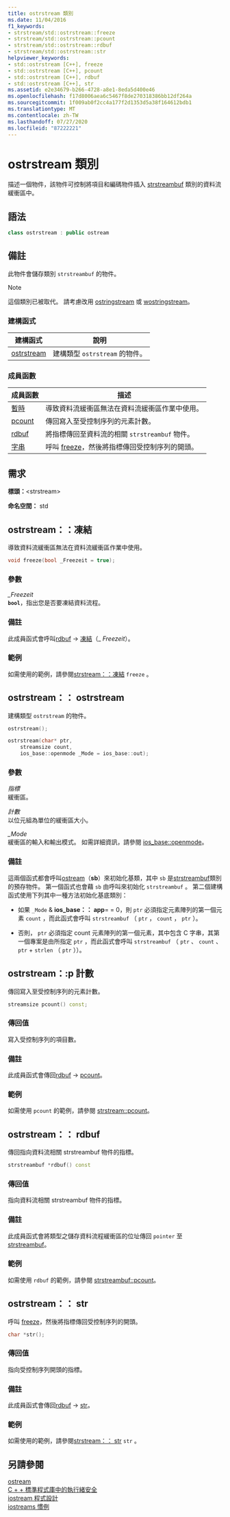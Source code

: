 ```yaml
---
title: ostrstream 類別
ms.date: 11/04/2016
f1_keywords:
- strstream/std::ostrstream::freeze
- strstream/std::ostrstream::pcount
- strstream/std::ostrstream::rdbuf
- strstream/std::ostrstream::str
helpviewer_keywords:
- std::ostrstream [C++], freeze
- std::ostrstream [C++], pcount
- std::ostrstream [C++], rdbuf
- std::ostrstream [C++], str
ms.assetid: e2e34679-b266-4728-a8e1-8eda5d400e46
ms.openlocfilehash: f17d8006aea6c5467f8de270318386bb12df264a
ms.sourcegitcommit: 1f009ab0f2cc4a177f2d1353d5a38f164612bdb1
ms.translationtype: MT
ms.contentlocale: zh-TW
ms.lasthandoff: 07/27/2020
ms.locfileid: "87222221"
---
```

# <a name="ostrstream-class"></a>ostrstream 類別

描述一個物件，該物件可控制將項目和編碼物件插入 [strstreambuf](../standard-library/strstreambuf-class.md) 類別的資料流緩衝區中。

## <a name="syntax"></a>語法

```cpp
class ostrstream : public ostream
```

## <a name="remarks"></a>備註

此物件會儲存類別 `strstreambuf` 的物件。

> [!NOTE]
> 這個類別已被取代。 請考慮改用 [ostringstream](../standard-library/sstream-typedefs.md#ostringstream) 或 [wostringstream](../standard-library/sstream-typedefs.md#wostringstream)。

### <a name="constructors"></a>建構函式

|建構函式|說明|
|-|-|
|[ostrstream](#ostrstream)|建構類型 `ostrstream` 的物件。|

### <a name="member-functions"></a>成員函數

|成員函數|描述|
|-|-|
|[暫時](#freeze)|導致資料流緩衝區無法在資料流緩衝區作業中使用。|
|[pcount](#pcount)|傳回寫入至受控制序列的元素計數。|
|[rdbuf](#rdbuf)|將指標傳回至資料流的相關 `strstreambuf` 物件。|
|[字串](#str)|呼叫 [freeze](../standard-library/strstreambuf-class.md#freeze)，然後將指標傳回受控制序列的開頭。|

## <a name="requirements"></a>需求

**標頭：**\<strstream>

**命名空間：** std

## <a name="ostrstreamfreeze"></a><a name="freeze"></a>ostrstream：：凍結

導致資料流緩衝區無法在資料流緩衝區作業中使用。

```cpp
void freeze(bool _Freezeit = true);
```

### <a name="parameters"></a>參數

*_Freezeit*\
**`bool`**，指出您是否要凍結資料流程。

### <a name="remarks"></a>備註

此成員函式會呼叫[rdbuf](#rdbuf)  ->  [凍結](../standard-library/strstreambuf-class.md#freeze)（_ *Freezeit*）。

### <a name="example"></a>範例

如需使用的範例，請參閱[strstream：：凍結](../standard-library/strstreambuf-class.md#freeze) `freeze` 。

## <a name="ostrstreamostrstream"></a><a name="ostrstream"></a>ostrstream：： ostrstream

建構類型 `ostrstream` 的物件。

```cpp
ostrstream();

ostrstream(char* ptr,
    streamsize count,
    ios_base::openmode _Mode = ios_base::out);
```

### <a name="parameters"></a>參數

*指標*\
緩衝區。

*計數*\
以位元組為單位的緩衝區大小。

*_Mode*\
緩衝區的輸入和輸出模式。 如需詳細資訊，請參閱 [ios_base::openmode](../standard-library/ios-base-class.md#openmode)。

### <a name="remarks"></a>備註

這兩個函式都會呼叫[ostream](../standard-library/ostream-typedefs.md#ostream)（**sb**）來初始化基類，其中 `sb` 是[strstreambuf](../standard-library/strstreambuf-class.md)類別的預存物件。 第一個函式也會藉 `sb` 由呼叫來初始化 `strstreambuf` 。 第二個建構函式使用下列其中一種方法初始化基底類別：

- 如果 `_Mode`  &  **ios_base：： app**= = 0，則 `ptr` 必須指定元素陣列的第一個元素 `count` ，而此函式會呼叫 `strstreambuf` （ `ptr` ， `count` ， `ptr` ）。

- 否則， `ptr` 必須指定 count 元素陣列的第一個元素，其中包含 C 字串，其第一個專案是由所指定 `ptr` ，而此函式會呼叫 `strstreambuf` （ `ptr` 、 `count` 、 `ptr`  +  `strlen` （ `ptr` ））。

## <a name="ostrstreampcount"></a><a name="pcount"></a>ostrstream：:p 計數

傳回寫入至受控制序列的元素計數。

```cpp
streamsize pcount() const;
```

### <a name="return-value"></a>傳回值

寫入受控制序列的項目數。

### <a name="remarks"></a>備註

此成員函式會傳回[rdbuf](#rdbuf)  ->  [pcount](../standard-library/strstreambuf-class.md#pcount)。

### <a name="example"></a>範例

如需使用 `pcount` 的範例，請參閱 [strstream::pcount](../standard-library/strstreambuf-class.md#pcount)。

## <a name="ostrstreamrdbuf"></a><a name="rdbuf"></a>ostrstream：： rdbuf

傳回指向資料流相關 strstreambuf 物件的指標。

```cpp
strstreambuf *rdbuf() const
```

### <a name="return-value"></a>傳回值

指向資料流相關 strstreambuf 物件的指標。

### <a name="remarks"></a>備註

此成員函式會將類型之儲存資料流程緩衝區的位址傳回 `pointer` 至[strstreambuf](../standard-library/strstreambuf-class.md)。

### <a name="example"></a>範例

如需使用 `rdbuf` 的範例，請參閱 [strstreambuf::pcount](../standard-library/strstreambuf-class.md#pcount)。

## <a name="ostrstreamstr"></a><a name="str"></a>ostrstream：： str

呼叫 [freeze](../standard-library/strstreambuf-class.md#freeze)，然後將指標傳回受控制序列的開頭。

```cpp
char *str();
```

### <a name="return-value"></a>傳回值

指向受控制序列開頭的指標。

### <a name="remarks"></a>備註

此成員函式會傳回[rdbuf](#rdbuf)  ->  [str](../standard-library/strstreambuf-class.md#str)。

### <a name="example"></a>範例

如需使用的範例，請參閱[strstream：： str](../standard-library/strstreambuf-class.md#str) `str` 。

## <a name="see-also"></a>另請參閱

[ostream](../standard-library/ostream-typedefs.md#ostream)\
[C + + 標準程式庫中的執行緒安全](../standard-library/thread-safety-in-the-cpp-standard-library.md)\
[iostream 程式設計](../standard-library/iostream-programming.md)\
[iostreams 慣例](../standard-library/iostreams-conventions.md)
